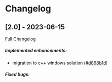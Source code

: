 # Changelog
## [2.0] - 2023-06-15

[Full Changelog](https://github.com/borecjeborec1/lepikEvents/commits/main)

##### Implemented enhancements:
-  migration to c++ windows solution ([#d868b1d](https://github.com/borecjeborec1/lepikEvents/commit/d868b1d8cc6510a6619ca250bb9026e3058ad80d)) 

##### Fixed bugs:
